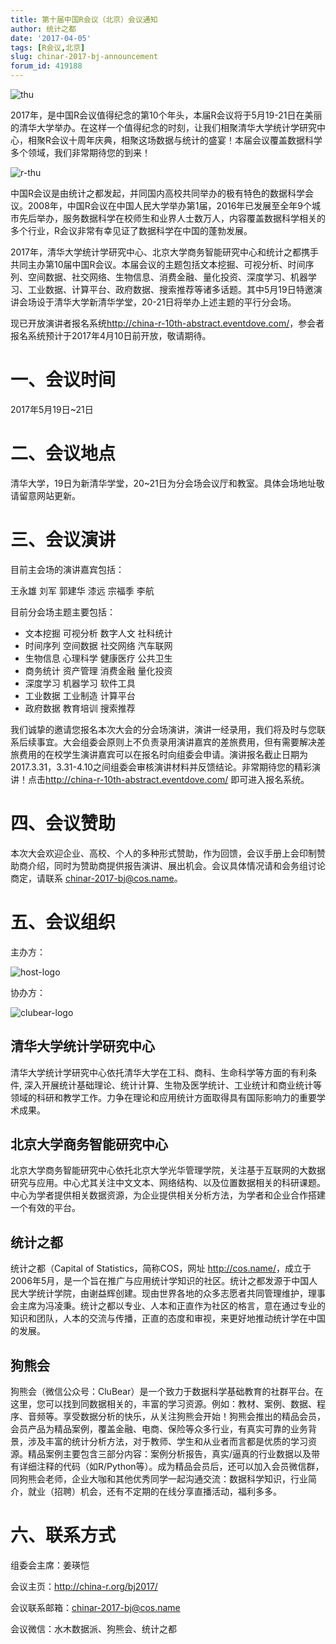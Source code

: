 ```yaml
---
title: 第十届中国R会议（北京）会议通知
author: 统计之都
date: '2017-04-05'
tags: [R会议,北京]
slug: chinar-2017-bj-announcement
forum_id: 419188
---
```


![thu](https://cloud.githubusercontent.com/assets/26495735/24694334/12ec0e68-1a14-11e7-9c6f-bf1a0c31fbad.png)

2017年，是中国R会议值得纪念的第10个年头，本届R会议将于5月19-21日在美丽的清华大学举办。在这样一个值得纪念的时刻，让我们相聚清华大学统计学研究中心，相聚R会议十周年庆典，相聚这场数据与统计的盛宴！本届会议覆盖数据科学多个领域，我们非常期待您的到来！

![r-thu](https://cloud.githubusercontent.com/assets/26495735/24694391/3e8e7e16-1a14-11e7-9182-e37b75144248.png)

中国R会议是由统计之都发起，并同国内高校共同举办的极有特色的数据科学会议。2008年，中国R会议在中国人民大学举办第1届，2016年已发展至全年9个城市先后举办，服务数据科学在校师生和业界人士数万人，内容覆盖数据科学相关的多个行业，R会议非常有幸见证了数据科学在中国的蓬勃发展。

2017年，清华大学统计学研究中心、北京大学商务智能研究中心和统计之都携手共同主办第10届中国R会议。本届会议的主题包括文本挖掘、可视分析、时间序列、空间数据、社交网络、生物信息、消费金融、量化投资、深度学习、机器学习、工业数据、计算平台、政府数据、搜索推荐等诸多话题。其中5月19日特邀演讲会场设于清华大学新清华学堂，20-21日将举办上述主题的平行分会场。

现已开放演讲者报名系统<http://china-r-10th-abstract.eventdove.com/>，参会者报名系统预计于2017年4月10日前开放，敬请期待。

# 一、会议时间

2017年5月19日~21日

# 二、会议地点

清华大学，19日为新清华学堂，20~21日为分会场会议厅和教室。具体会场地址敬请留意网站更新。

# 三、会议演讲

目前主会场的演讲嘉宾包括：

王永雄 刘军 郭建华 漆远 宗福季 李航

目前分会场主题主要包括：

+ 文本挖掘 可视分析 数字人文 社科统计
+ 时间序列 空间数据 社交网络 汽车联网 
+ 生物信息 心理科学 健康医疗 公共卫生
+ 商务统计 资产管理 消费金融 量化投资
+ 深度学习 机器学习 软件工具
+ 工业数据 工业制造 计算平台 
+ 政府数据 教育培训 搜索推荐

我们诚挚的邀请您报名本次大会的分会场演讲，演讲一经录用，我们将及时与您联系后续事宜。大会组委会原则上不负责录用演讲嘉宾的差旅费用，但有需要解决差旅费用的在校学生演讲嘉宾可以在报名时向组委会申请。演讲报名截止日期为2017.3.31，3.31-4.10之间组委会审核演讲材料并反馈结论。非常期待您的精彩演讲！点击<http://china-r-10th-abstract.eventdove.com/> 即可进入报名系统。

# 四、会议赞助

本次大会欢迎企业、高校、个人的多种形式赞助，作为回馈，会议手册上会印制赞助商介绍，同时为赞助商提供报告演讲、展出机会。会议具体情况请和会务组讨论商定，请联系 chinar-2017-bj@cos.name。

# 五、会议组织

主办方：

![host-logo](https://cloud.githubusercontent.com/assets/26495735/24694429/65caf5ea-1a14-11e7-837b-f9e44a4489f5.png)

协办方：

![clubear-logo](https://cloud.githubusercontent.com/assets/26495735/24694390/3e81967e-1a14-11e7-8523-93f6614182ea.png)

## 清华大学统计学研究中心

清华大学统计学研究中心依托清华大学在工科、商科、生命科学等方面的有利条件, 深入开展统计基础理论、统计计算、生物及医学统计、工业统计和商业统计等领域的科研和教学工作。力争在理论和应用统计方面取得具有国际影响力的重要学术成果。

## 北京大学商务智能研究中心

北京大学商务智能研究中心依托北京大学光华管理学院，关注基于互联网的大数据研究与应用。中心尤其关注中文文本、网络结构、以及位置数据相关的科研课题。中心为学者提供相关数据资源，为企业提供相关分析方法，为学者和企业合作搭建一个有效的平台。

## 统计之都

统计之都（Capital of Statistics，简称COS，网址 <http://cos.name/>，成立于2006年5月，是一个旨在推广与应用统计学知识的社区。统计之都发源于中国人民大学统计学院，由谢益辉创建。现由世界各地的众多志愿者共同管理维护，理事会主席为冯凌秉。统计之都以专业、人本和正直作为社区的格言，意在通过专业的知识和团队，人本的交流与传播，正直的态度和审视，来更好地推动统计学在中国的发展。


## 狗熊会

狗熊会（微信公众号：CluBear）是一个致力于数据科学基础教育的社群平台。在这里，您可以找到同数据相关的，丰富的学习资源。例如：教材、案例、数据、程序、音频等。享受数据分析的快乐，从关注狗熊会开始！狗熊会推出的精品会员，会员产品为精品案例，覆盖金融、电商、保险等众多行业，有真实可靠的业务背景，涉及丰富的统计分析方法，对于教师、学生和从业者而言都是优质的学习资源。精品案例主要包含三部分内容：案例分析报告，真实/逼真的行业数据以及带有详细注释的代码（如R/Python等）。成为精品会员后，还可以加入会员微信群，同狗熊会老师，企业大咖和其他优秀同学一起沟通交流：数据科学知识，行业简介，就业（招聘）机会，还有不定期的在线分享直播活动，福利多多。

# 六、联系方式

组委会主席：姜瑛恺

会议主页：<http://china-r.org/bj2017/>

会议联系邮箱：chinar-2017-bj@cos.name

会议微信：水木数据派、狗熊会、统计之都
